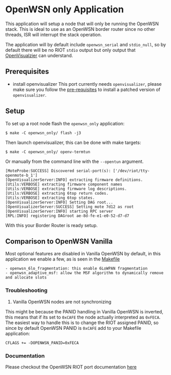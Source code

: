# OpenWSN only Application

This application will setup a node that will only be running the OpenWSN
stack. This is ideal to use as an OpenWSN border router since no other
threads, ISR will interrupt the stack operation.

The application will by default include `openwsn_serial` and `stdio_null`,
so by default there will be no RIOT `stdio` output but only output
that [OpenVisualzier](https://github.com/openwsn-berkeley/openvisualizer) can
understand.

## Prerequisites

- install openvisualizer
    This port currently needs `openvisualizer`, please make sure you follow the
    [pre-requisites](../../dist/tools/openvisualizer/makefile.openvisualizer.inc.mk) to install a patched version of `openvisualizer`.

## Setup

To set up a root node flash the `openwsn_only` application:

    $ make -C openwsn_only/ flash -j3

Then launch openvisualizer, this can be done with make targets:

    $ make -C openwsn_only/ openv-termtun

Or manually from the command line with the `--opentun` argument.

    [MoteProbe:SUCCESS] Discovered serial-port(s): ['/dev/riot/tty-openmote-b_1']
    [OpenVisualizerServer:INFO] extracting firmware definitions.
    [Utils:VERBOSE] extracting firmware component names
    [Utils:VERBOSE] extracting firmware log descriptions.
    [Utils:VERBOSE] extracting 6top return codes.
    [Utils:VERBOSE] extracting 6top states.
    [OpenVisualizerServer:INFO] Setting DAG root...
    [OpenVisualizerServer:SUCCESS] Setting mote 7d12 as root
    [OpenVisualizerServer:INFO] starting RPC server
    [RPL:INFO] registering DAGroot ae-8d-fe-e1-e0-52-d7-d7

With this your Border Router is ready setup.

## Comparison to OpenWSN Vanilla

Most optional features are disabled in Vanilla OpenWSN by default, in this
application we enable a few, as is seen in the
[Makefile](Makefile)

    - openwsn_6lo_fragmentation: this enable 6LoWPAN fragmentation
    - openwsn_adaptive_msf: allow the MSF algorithm to dynamically remove
    and allocate slots

### Troubleshooting

1. Vanilla OpenWSN nodes are not synchronizing

This might be because the PANID handling in Vanilla OpenWSN is inverted, this
means that if its set to `0xCAFE` the node actually interpreted as `0xFECA`.
The easiest way to handle this is to change the RIOT assigned PANID, so since
by default OpenWSN PANID is `0xCAFE` add to your Makefile application:

```
CFLAGS += -DOPENWSN_PANID=0xFECA
```

### Documentation

Please checkout the OpenWSN RIOT port documentation [here](http://riot-os.org/api/group__pkg__openwsn.html)
